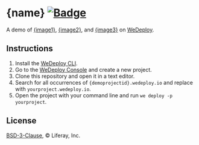 # {name} [![Badge](https://img.shields.io/badge/built%20with-wedeploy-00d46a.svg?style=flat)](http://wedeploy.com)

A demo of [{image1}](#), [{image2}](#), and [{image3}](#) on [WeDeploy](https://wedeploy.com/).

## Instructions

1. Install the [WeDeploy CLI](https://wedeploy.com/docs/intro/using-the-command-line/).
2. Go to the [WeDeploy Console](https://console.wedeploy.com) and create a new project.
3. Clone this repository and open it in a text editor.
4. Search for all occurrences of `{demoprojectid}.wedeploy.io` and replace with `yourproject.wedeploy.io`.
5. Open the project with your command line and run `we deploy -p yourproject`.

## License

[BSD-3-Clause](./LICENSE.md), © Liferay, Inc.
